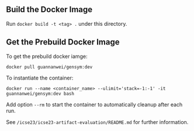 ## Build the Docker Image

Run `docker build -t <tag> .` under this directory.

## Get the Prebuild Docker Image

To get the prebuild docker iamge:

`docker pull guannanwei/gensym:dev`

To instantiate the container:

`docker run --name <container_name> --ulimit='stack=-1:-1' -it guannanwei/gensym:dev bash`

Add option `--rm` to start the container to automatically cleanup after each run.

See `/icse23/icse23-artifact-evaluation/README.md` for further information.